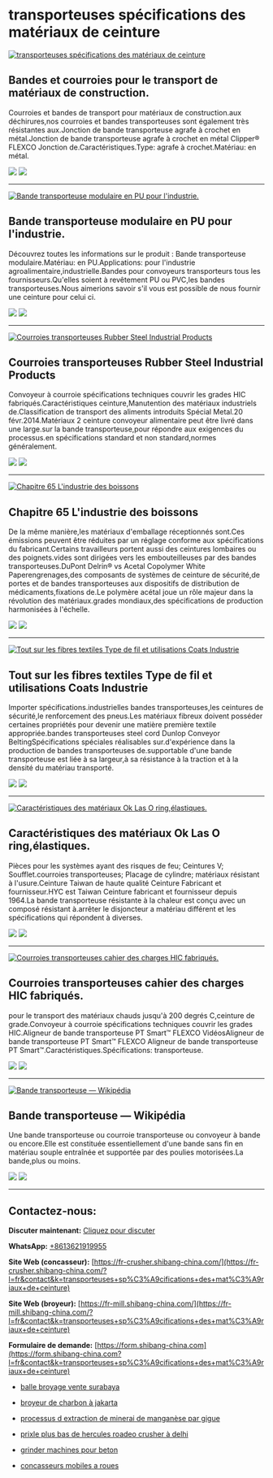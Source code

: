 # transporteuses spécifications des matériaux de ceinture

<a href="https://swt.shibang-china.com/?l=fr&img&k=transporteuses+sp%C3%A9cifications+des+mat%C3%A9riaux+de+ceinture" target="_blank">![transporteuses spécifications des matériaux de ceinture](http://static.shibang-china.com/all-800x300/868.jpg)</a>

## Bandes et courroies pour le transport de matériaux de construction.
Courroies et bandes de transport pour matériaux de construction.aux déchirures,nos courroies et bandes transporteuses sont également très résistantes aux.Jonction de bande transporteuse agrafe à crochet en métal.Jonction de bande transporteuse agrafe à crochet en métal Clipper® FLEXCO Jonction de.Caractéristiques.Type: agrafe à crochet.Matériau: en métal.


<a href="https://whatsapp.shibangsoft.com/WhatsApp.php" target="_blank" title="WhatsApp">![](http://static.shibang-china.com/icon/whatsapp.png)</a> <a href="https://swt.shibang-china.com/?l=fr&icon&k=transporteuses+sp%C3%A9cifications+des+mat%C3%A9riaux+de+ceinture" target="_blank">![](http://static.shibang-china.com/icon/chat-fr.png)</a>

---

<a href="https://swt.shibang-china.com/?l=fr&img&k=transporteuses+sp%C3%A9cifications+des+mat%C3%A9riaux+de+ceinture" target="_blank">![Bande transporteuse modulaire en PU pour l&#39;industrie.](http://static.shibang-china.com/all-800x300/119.jpg)</a>

## Bande transporteuse modulaire en PU pour l&#39;industrie.
Découvrez toutes les informations sur le produit : Bande transporteuse modulaire.Matériau: en PU.Applications: pour l&#39;industrie agroalimentaire,industrielle.Bandes pour convoyeurs transporteurs tous les fournisseurs.Qu&#39;elles soient à revêtement PU ou PVC,les bandes transporteuses.Nous aimerions savoir s&#39;il vous est possible de nous fournir une ceinture pour celui ci.


<a href="https://whatsapp.shibangsoft.com/WhatsApp.php" target="_blank" title="WhatsApp">![](http://static.shibang-china.com/icon/whatsapp.png)</a> <a href="https://swt.shibang-china.com/?l=fr&icon&k=transporteuses+sp%C3%A9cifications+des+mat%C3%A9riaux+de+ceinture" target="_blank">![](http://static.shibang-china.com/icon/chat-fr.png)</a>

---

<a href="https://swt.shibang-china.com/?l=fr&img&k=transporteuses+sp%C3%A9cifications+des+mat%C3%A9riaux+de+ceinture" target="_blank">![Courroies transporteuses Rubber Steel Industrial Products](http://static.shibang-china.com/all-800x300/385.jpg)</a>

## Courroies transporteuses Rubber Steel Industrial Products
Convoyeur à courroie spécifications techniques couvrir les grades HIC fabriqués.Caractéristiques ceinture,Manutention des matériaux industriels de.Classification de transport des aliments introduits Spécial Metal.20 févr.2014.Matériaux 2 ceinture convoyeur alimentaire peut être livré dans une large.sur la bande transporteuse,pour répondre aux exigences du processus.en spécifications standard et non standard,normes généralement.


<a href="https://whatsapp.shibangsoft.com/WhatsApp.php" target="_blank" title="WhatsApp">![](http://static.shibang-china.com/icon/whatsapp.png)</a> <a href="https://swt.shibang-china.com/?l=fr&icon&k=transporteuses+sp%C3%A9cifications+des+mat%C3%A9riaux+de+ceinture" target="_blank">![](http://static.shibang-china.com/icon/chat-fr.png)</a>

---

<a href="https://swt.shibang-china.com/?l=fr&img&k=transporteuses+sp%C3%A9cifications+des+mat%C3%A9riaux+de+ceinture" target="_blank">![Chapitre 65 L&#39;industrie des boissons](http://static.shibang-china.com/all-800x300/1293.jpg)</a>

## Chapitre 65 L&#39;industrie des boissons
De la même manière,les matériaux d&#39;emballage réceptionnés sont.Ces émissions peuvent être réduites par un réglage conforme aux spécifications du fabricant.Certains travailleurs portent aussi des ceintures lombaires ou des poignets.vides sont dirigées vers les embouteilleuses par des bandes transporteuses.DuPont Delrin® vs Acetal Copolymer White Paperengrenages,des composants de systèmes de ceinture de sécurité,de portes et de bandes transporteuses aux dispositifs de distribution de médicaments,fixations de.Le polymère acétal joue un rôle majeur dans la révolution des matériaux.grades mondiaux,des spécifications de production harmonisées à l&#39;échelle.


<a href="https://whatsapp.shibangsoft.com/WhatsApp.php" target="_blank" title="WhatsApp">![](http://static.shibang-china.com/icon/whatsapp.png)</a> <a href="https://swt.shibang-china.com/?l=fr&icon&k=transporteuses+sp%C3%A9cifications+des+mat%C3%A9riaux+de+ceinture" target="_blank">![](http://static.shibang-china.com/icon/chat-fr.png)</a>

---

<a href="https://swt.shibang-china.com/?l=fr&img&k=transporteuses+sp%C3%A9cifications+des+mat%C3%A9riaux+de+ceinture" target="_blank">![Tout sur les fibres textiles Type de fil et utilisations Coats Industrie](http://static.shibang-china.com/all-800x300/1127.jpg)</a>

## Tout sur les fibres textiles Type de fil et utilisations Coats Industrie
Importer spécifications.industrielles bandes transporteuses,les ceintures de sécurité,le renforcement des pneus.Les matériaux fibreux doivent posséder certaines propriétés pour devenir une matière première textile appropriée.bandes transporteuses steel cord Dunlop Conveyor BeltingSpécifications spéciales réalisables sur.d&#39;expérience dans la production de bandes transporteuses de.supportable d&#39;une bande transporteuse est liée à sa largeur,à sa résistance à la traction et à la densité du matériau transporté.


<a href="https://whatsapp.shibangsoft.com/WhatsApp.php" target="_blank" title="WhatsApp">![](http://static.shibang-china.com/icon/whatsapp.png)</a> <a href="https://swt.shibang-china.com/?l=fr&icon&k=transporteuses+sp%C3%A9cifications+des+mat%C3%A9riaux+de+ceinture" target="_blank">![](http://static.shibang-china.com/icon/chat-fr.png)</a>

---

<a href="https://swt.shibang-china.com/?l=fr&img&k=transporteuses+sp%C3%A9cifications+des+mat%C3%A9riaux+de+ceinture" target="_blank">![Caractéristiques des matériaux Ok Las O ring,élastiques.](http://static.shibang-china.com/all-800x300/447.jpg)</a>

## Caractéristiques des matériaux Ok Las O ring,élastiques.
Pièces pour les systèmes ayant des risques de feu; Ceintures V; Soufflet.courroies transporteuses; Placage de cylindre; matériaux résistant à l&#39;usure.Ceinture Taiwan de haute qualité Ceinture Fabricant et fournisseur.HYC est Taiwan Ceinture fabricant et fournisseur depuis 1964.La bande transporteuse résistante à la chaleur est conçu avec un composé résistant à.arrêter le disjoncteur a matériau différent et les spécifications qui répondent à diverses.


<a href="https://whatsapp.shibangsoft.com/WhatsApp.php" target="_blank" title="WhatsApp">![](http://static.shibang-china.com/icon/whatsapp.png)</a> <a href="https://swt.shibang-china.com/?l=fr&icon&k=transporteuses+sp%C3%A9cifications+des+mat%C3%A9riaux+de+ceinture" target="_blank">![](http://static.shibang-china.com/icon/chat-fr.png)</a>

---

<a href="https://swt.shibang-china.com/?l=fr&img&k=transporteuses+sp%C3%A9cifications+des+mat%C3%A9riaux+de+ceinture" target="_blank">![Courroies transporteuses cahier des charges HIC fabriqués.](http://static.shibang-china.com/all-800x300/186.jpg)</a>

## Courroies transporteuses cahier des charges HIC fabriqués.
pour le transport des matériaux chauds jusqu&#39;à 200 degrés C,ceinture de grade.Convoyeur à courroie spécifications techniques couvrir les grades HIC.Aligneur de bande transporteuse PT Smart™ FLEXCO VidéosAligneur de bande transporteuse PT Smart™ FLEXCO Aligneur de bande transporteuse PT Smart™.Caractéristiques.Spécifications: transporteuse.


<a href="https://whatsapp.shibangsoft.com/WhatsApp.php" target="_blank" title="WhatsApp">![](http://static.shibang-china.com/icon/whatsapp.png)</a> <a href="https://swt.shibang-china.com/?l=fr&icon&k=transporteuses+sp%C3%A9cifications+des+mat%C3%A9riaux+de+ceinture" target="_blank">![](http://static.shibang-china.com/icon/chat-fr.png)</a>

---

<a href="https://swt.shibang-china.com/?l=fr&img&k=transporteuses+sp%C3%A9cifications+des+mat%C3%A9riaux+de+ceinture" target="_blank">![Bande transporteuse — Wikipédia](http://static.shibang-china.com/all-800x300/523.jpg)</a>

## Bande transporteuse — Wikipédia
Une bande transporteuse ou courroie transporteuse ou convoyeur à bande ou encore.Elle est constituée essentiellement d&#39;une bande sans fin en matériau souple entraînée et supportée par des poulies motorisées.La bande,plus ou moins.

<a href="https://whatsapp.shibangsoft.com/WhatsApp.php" target="_blank" title="WhatsApp">![](http://static.shibang-china.com/icon/whatsapp.png)</a> <a href="https://swt.shibang-china.com/?l=fr&icon&k=transporteuses+sp%C3%A9cifications+des+mat%C3%A9riaux+de+ceinture" target="_blank">![](http://static.shibang-china.com/icon/chat-fr.png)</a>

---
## Contactez-nous:

**Discuter maintenant:** [Cliquez pour discuter](https://swt.shibang-china.com?l=fr&contact&k=transporteuses+sp%C3%A9cifications+des+mat%C3%A9riaux+de+ceinture)

**WhatsApp:**  [+8613621919955](https://whatsapp.shibangsoft.com/WhatsApp.php)

**Site Web (concasseur):** [https://fr-crusher.shibang-china.com/](https://fr-crusher.shibang-china.com/?l=fr&contact&k=transporteuses+sp%C3%A9cifications+des+mat%C3%A9riaux+de+ceinture)

**Site Web (broyeur):** [https://fr-mill.shibang-china.com/](https://fr-mill.shibang-china.com/?l=fr&contact&k=transporteuses+sp%C3%A9cifications+des+mat%C3%A9riaux+de+ceinture)

**Formulaire de demande:** [https://form.shibang-china.com](https://form.shibang-china.com?l=fr&contact&k=transporteuses+sp%C3%A9cifications+des+mat%C3%A9riaux+de+ceinture)

* [balle broyage vente surabaya](../31/balle%20broyage%20vente%20surabaya.md)

* [broyeur de charbon à jakarta](../26/broyeur%20de%20charbon%20%C3%A0%20jakarta.md)

* [processus d extraction de minerai de manganèse par gigue](../27/processus%20d%20extraction%20de%20minerai%20de%20mangan%C3%A8se%20par%20gigue.md)

* [prix ​​le plus bas de hercules roadeo crusher à delhi](../28/prix%20%E2%80%8B%E2%80%8Ble%20plus%20bas%20de%20hercules%20roadeo%20crusher%20%C3%A0%20delhi.md)

* [grinder machines pour beton](../39/grinder%20machines%20pour%20beton.md)

* [concasseurs mobiles a roues](../37/concasseurs%20mobiles%20a%20roues.md)